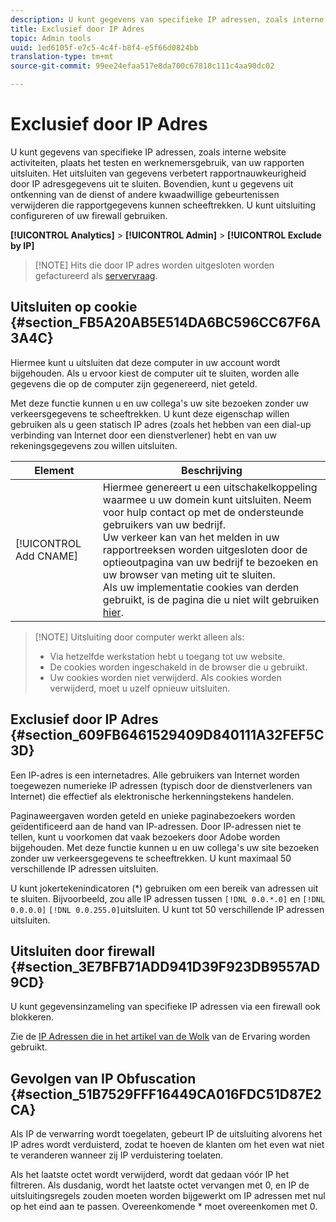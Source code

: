 ```yaml
---
description: U kunt gegevens van specifieke IP adressen, zoals interne website activiteiten, plaats het testen en werknemersgebruik, van uw rapporten uitsluiten. Het uitsluiten van gegevens verbetert rapportnauwkeurigheid door IP adresgegevens uit te sluiten. Bovendien, kunt u gegevens uit ontkenning van de dienst of andere kwaadwillige gebeurtenissen verwijderen die rapportgegevens kunnen scheeftrekken. U kunt uitsluiting configureren of uw firewall gebruiken.
title: Exclusief door IP Adres
topic: Admin tools
uuid: 1ed6105f-e7c5-4c4f-b8f4-e5f66d0824bb
translation-type: tm+mt
source-git-commit: 99ee24efaa517e8da700c67818c111c4aa90dc02

---
```



# Exclusief door IP Adres

U kunt gegevens van specifieke IP adressen, zoals interne website activiteiten, plaats het testen en werknemersgebruik, van uw rapporten uitsluiten. Het uitsluiten van gegevens verbetert rapportnauwkeurigheid door IP adresgegevens uit te sluiten. Bovendien, kunt u gegevens uit ontkenning van de dienst of andere kwaadwillige gebeurtenissen verwijderen die rapportgegevens kunnen scheeftrekken. U kunt uitsluiting configureren of uw firewall gebruiken.

**[!UICONTROL Analytics]** > **[!UICONTROL Admin]** > **[!UICONTROL Exclude by IP]**

> [!NOTE] Hits die door IP adres worden uitgesloten worden gefactureerd als [servervraag](https://marketing.adobe.com/resources/help/en_US/reference/primary_server_calls.html).

## Uitsluiten op cookie {#section_FB5A20AB5E514DA6BC596CC67F6A3A4C}

Hiermee kunt u uitsluiten dat deze computer in uw account wordt bijgehouden. Als u ervoor kiest de computer uit te sluiten, worden alle gegevens die op de computer zijn gegenereerd, niet geteld.

Met deze functie kunnen u en uw collega&#39;s uw site bezoeken zonder uw verkeersgegevens te scheeftrekken. U kunt deze eigenschap willen gebruiken als u geen statisch IP adres (zoals het hebben van een dial-up verbinding van Internet door een dienstverlener) hebt en van uw rekeningsgegevens zou willen uitsluiten.

| Element | Beschrijving |
|--- |--- |
| [!UICONTROL Add CNAME] | Hiermee genereert u een uitschakelkoppeling waarmee u uw domein kunt uitsluiten. Neem voor hulp contact op met de ondersteunde gebruikers van uw bedrijf. <br>Uw verkeer kan van het melden in uw rapportreeksen worden uitgesloten door de optieoutpagina van uw bedrijf te bezoeken en uw browser van meting uit te sluiten. <br>Als uw implementatie cookies van derden gebruikt, is de pagina die u niet wilt gebruiken [hier](https://democorp.112.2o7.net/optout.html?locale=en_US&popup=true). |

> [!NOTE] Uitsluiting door computer werkt alleen als:
>
> * Via hetzelfde werkstation hebt u toegang tot uw website.
> * De cookies worden ingeschakeld in de browser die u gebruikt.
> * Uw cookies worden niet verwijderd. Als cookies worden verwijderd, moet u uzelf opnieuw uitsluiten.


## Exclusief door IP Adres {#section_609FB6461529409D840111A32FEF5C3D}

Een IP-adres is een internetadres. Alle gebruikers van Internet worden toegewezen numerieke IP adressen (typisch door de dienstverleners van Internet) die effectief als elektronische herkenningstekens handelen.

Paginaweergaven worden geteld en unieke paginabezoekers worden geïdentificeerd aan de hand van IP-adressen. Door IP-adressen niet te tellen, kunt u voorkomen dat vaak bezoekers door Adobe worden bijgehouden. Met deze functie kunnen u en uw collega&#39;s uw site bezoeken zonder uw verkeersgegevens te scheeftrekken. U kunt maximaal 50 verschillende IP adressen uitsluiten.

U kunt jokertekenindicatoren (*) gebruiken om een bereik van adressen uit te sluiten. Bijvoorbeeld, zou alle IP adressen tussen `[!DNL 0.0.*.0]` en `[!DNL 0.0.0.0]` `[!DNL 0.0.255.0]`uitsluiten. U kunt tot 50 verschillende IP adressen uitsluiten.

## Uitsluiten door firewall {#section_3E7BFB71ADD941D39F923DB9557AD9CD}

U kunt gegevensinzameling van specifieke IP adressen via een firewall ook blokkeren.

Zie de [IP Adressen die in het artikel van de Wolk](https://marketing.adobe.com/resources/help/en_US/home/index.html#kb-adobe-ip-addresses) van de Ervaring worden gebruikt.

## Gevolgen van IP Obfuscation {#section_51B7529FFF16449CA016FDC51D87E2CA}

Als IP de verwarring wordt toegelaten, gebeurt IP de uitsluiting alvorens het IP adres wordt verduisterd, zodat te hoeven de klanten om het even wat niet te veranderen wanneer zij IP verduistering toelaten.

Als het laatste octet wordt verwijderd, wordt dat gedaan vóór IP het filtreren. Als dusdanig, wordt het laatste octet vervangen met 0, en IP de uitsluitingsregels zouden moeten worden bijgewerkt om IP adressen met nul op het eind aan te passen. Overeenkomende * moet overeenkomen met 0.
